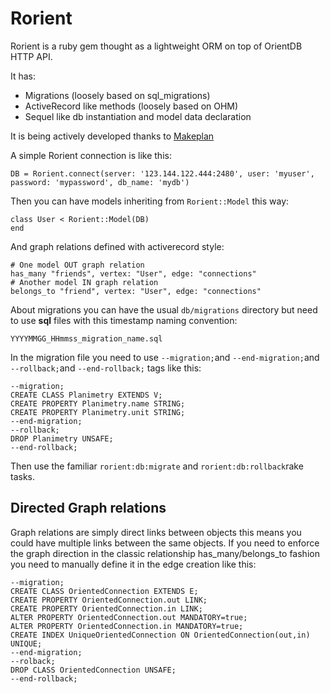 # Rorient

Rorient is a ruby gem thought as a lightweight ORM on top of OrientDB HTTP API.

It has:

- Migrations (loosely based on sql_migrations)
- ActiveRecord like methods (loosely based on OHM)
- Sequel like db instantiation and model data declaration

It is being actively developed thanks to [Makeplan](http://www.makeplan.it) 

A simple Rorient connection is like this:

```
DB = Rorient.connect(server: '123.144.122.444:2480', user: 'myuser', password: 'mypassword', db_name: 'mydb')
```

Then you can have models inheriting from `Rorient::Model` this way:

```
class User < Rorient::Model(DB)
end
```

And graph relations defined with activerecord style:

```
# One model OUT graph relation
has_many "friends", vertex: "User", edge: "connections"
# Another model IN graph relation
belongs_to "friend", vertex: "User", edge: "connections"
```

About migrations you can have the usual `db/migrations` directory but need
to use **sql** files with this timestamp naming convention:

`YYYYMMGG_HHmmss_migration_name.sql`

In the migration file you need to use `--migration;`and `--end-migration;`and `--rollback;`and `--end-rollback;`
tags like this:

```
--migration;
CREATE CLASS Planimetry EXTENDS V;
CREATE PROPERTY Planimetry.name STRING;
CREATE PROPERTY Planimetry.unit STRING;
--end-migration;
--rollback;
DROP Planimetry UNSAFE;
--end-rollback;
```

Then use the familiar `rorient:db:migrate` and `rorient:db:rollback`rake tasks.

## Directed Graph relations

Graph relations are simply direct links between objects this means you could have multiple
links between the same objects.
If you need to enforce the graph direction in the classic relationship has_many/belongs_to
fashion you need to manually define it in the edge creation like this:

```
--migration;
CREATE CLASS OrientedConnection EXTENDS E;
CREATE PROPERTY OrientedConnection.out LINK;
CREATE PROPERTY OrientedConnection.in LINK;
ALTER PROPERTY OrientedConnection.out MANDATORY=true;
ALTER PROPERTY OrientedConnection.in MANDATORY=true;
CREATE INDEX UniqueOrientedConnection ON OrientedConnection(out,in) UNIQUE;
--end-migration;
--rolback;
DROP CLASS OrientedConnection UNSAFE;
--end-rollback;
```

